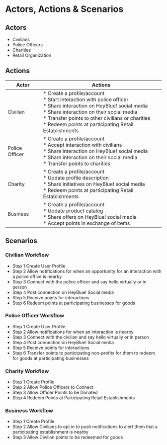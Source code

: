 # Actors, Actions & Scenarios

## Actors

* Civilians
* Police Officers
* Charities
* Retail Organization

## Actions

| Actor                  | Actions                                                |
| ---------------------- | ------------------------------------------------------ |
| Civilian               | * Create a profile/account<br />* Start interaction with police officer<br />* Share interaction on HeyBlue! social media <br />* Share interaction on their social media<br />* Transfer points to other civilians or charities<br />* Redeem points at participating Retail Establishments |
| Police Officer         | * Create a profile/account<br />* Accept interaction with civilians<br />* Share interaction on HeyBlue! social media <br />* Share interaction on their social media<br />* Transfer points to charities |
| Charity                | * Create a profile/account<br />* Update profile description<br />* Share initiatives on HeyBlue! social media<br />* Redeem points at participating Retail Establishments |
| Business               | * Create a profile/account<br />* Update product catalog<br />* Share offers on HeyBlue! social media<br />* Accept points in exchange of items |

## Scenarios

### Civilian Workflow

* Step 1    Create User Profile 
* Step 2    Allow notifications for when an opportunity for an interaction with a police office is nearby
* Step 3    Connect with the police officer and say hello virtually or in person
* Step 4    Post connection on HeyBlue! Social media
* Step 5    Receive points for interactions    
* Step 6    Redeem points at participating businesses for goods

### Police Officer Workflow

* Step 1    Create User Profile 
* Step 2    Allow notifications for when an interaction is nearby 
* Step 3    Connect with the civilian and say hello virtually or in person
* Step 4    Post connection on HeyBlue! Social media
* Step 5    Receive points for interactions
* Step 6    Transfer points to participating non-profits for them to redeem for goods at participating businesses

### Charity Workflow

* Step 1    Create Profile          
* Step 2    Allow Police Officers to Connect
* Step 3    Allow Officer Points to be Donated  
* Step 4    Redeem Points at Participating Retail Establishments

### Business Workflow

* Step 1    Create Profile
* Step 2    Allow Civilians to opt in to push notifications to alert them that a participating establishment is nearby
* Step 3    Allow Civilian points to be redeemed for goods